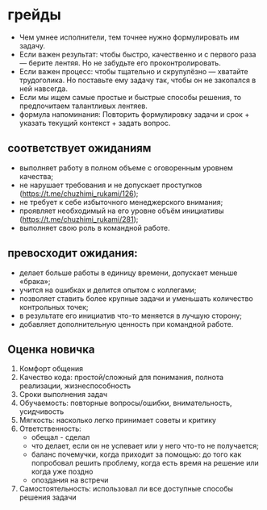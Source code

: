 # грейды

 * Чем умнее исполнители, тем точнее нужно формулировать им задачу.
 * Если важен результат: чтобы быстро, качественно и с первого раза — берите лентяя. Но не забудьте его проконтролировать.
 * Если важен процесс: чтобы тщательно и скрупулёзно — хватайте трудоголика. Но поставьте ему задачу так, чтобы он не закопался в ней навсегда.
 * Если мы ищем самые простые и быстрые способы решения, то предпочитаем талантливых лентяев.
 * формула напоминания: Повторить формулировку задачи и срок + указать текущий контекст + задать вопрос.

## соответствует ожиданиям

 * выполняет работу в полном объеме с оговоренным уровнем качества;
 * не нарушает требования и не допускает проступков (https://t.me/chuzhimi_rukami/126);
 * не требует к себе избыточного менеджерского внимания;
 * проявляет необходимый на его уровне объём инициативы (https://t.me/chuzhimi_rukami/281);
 * выполняет свою роль в командной работе.

## превосходит ожидания:
 * делает больше работы в единицу времени, допускает меньше «брака»;
 * учится на ошибках и делится опытом с коллегами;
 * позволяет ставить более крупные задачи и уменьшать количество контрольных точек;
 * в результате его инициатив что-то меняется в лучшую сторону;
 * добавляет дополнительную ценность при командной работе.

## Оценка новичка

1. Комфорт общения
1. Качество кода: простой/сложный для понимания, полнота реализации, жизнеспособность
1. Сроки выполнения задач
1. Обучаемость: повторные вопросы/ошибки, внимательность, усидчивость
1. Мягкость: насколько легко принимает советы и критику
1. Ответственность:
   * обещал - сделал
   * что делает, если он не успевает или у него что-то не получается;
   * баланс почемучки, когда приходит за помощью: до того как попробовал решить проблему, когда есть время на решение или когда уже поздно
   * опоздания на встречи
1. Самостоятельность: использовал ли все доступные способы решения задачи

